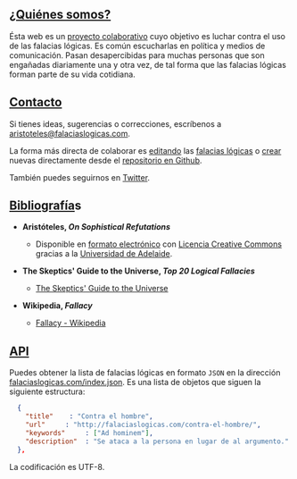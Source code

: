 
## <a href="#quienes-somos">¿Quiénes somos?</a>
Ésta web es un [proyecto colaborativo](http://github.com/jorgebg/falaciaslogicas.com) cuyo objetivo es luchar contra el uso de las falacias lógicas. Es común escucharlas en política y medios de comunicación. Pasan desapercibidas para muchas personas que son engañadas diariamente una y otra vez, de tal forma que las falacias lógicas forman parte de su vida cotidiana.


## <a href="#contacto">Contacto</a>
Si tienes ideas, sugerencias o correcciones, escríbenos a <aristoteles@falaciaslogicas.com>.

La forma más directa de colaborar es [editando](https://help.github.com/articles/editing-files-in-your-repository/) las [falacias lógicas](https://github.com/jorgebg/falaciaslogicas.com/blob/gh-pages/_fallacies/) o [crear](https://help.github.com/articles/creating-new-files/) nuevas directamente desde el [repositorio en Github](https://github.com/jorgebg/falaciaslogicas.com).

También puedes seguirnos en [Twitter](https://twitter.com/FalaciaLogica).


## <a href="#bibliografia">Bibliografía</a>s

* **Aristóteles, _On Sophistical Refutations_**
  * Disponible en [formato electrónico](http://ebooks.adelaide.edu.au/a/aristotle/sophistical/) con [Licencia Creative Commons](http://creativecommons.org/licenses/by-nc-sa/3.0/es/) gracias a la [Universidad de Adelaide](http://adelaide.edu.au).

* **The Skeptics' Guide to the Universe, _Top 20 Logical Fallacies_**
  * [The Skeptics' Guide to the Universe](http://www.theskepticsguide.org/resources/logical-fallacies)

* **Wikipedia, _Fallacy_**
  * [Fallacy - Wikipedia](http://en.wikipedia.org/wiki/Fallacy)


## <a href="#API">API</a>
Puedes obtener la lista de falacias lógicas en formato `JSON` en la dirección [falaciaslogicas.com/index.json](http://falaciaslogicas.com/index.json). Es una lista de objetos que siguen la siguiente estructura:

```json
  {
    "title"    : "Contra el hombre",
    "url"     : "http://falaciaslogicas.com/contra-el-hombre/",
    "keywords"     : ["Ad hominem"],
    "description"  : "Se ataca a la persona en lugar de al argumento."
  },
```

La codificación es UTF-8.
